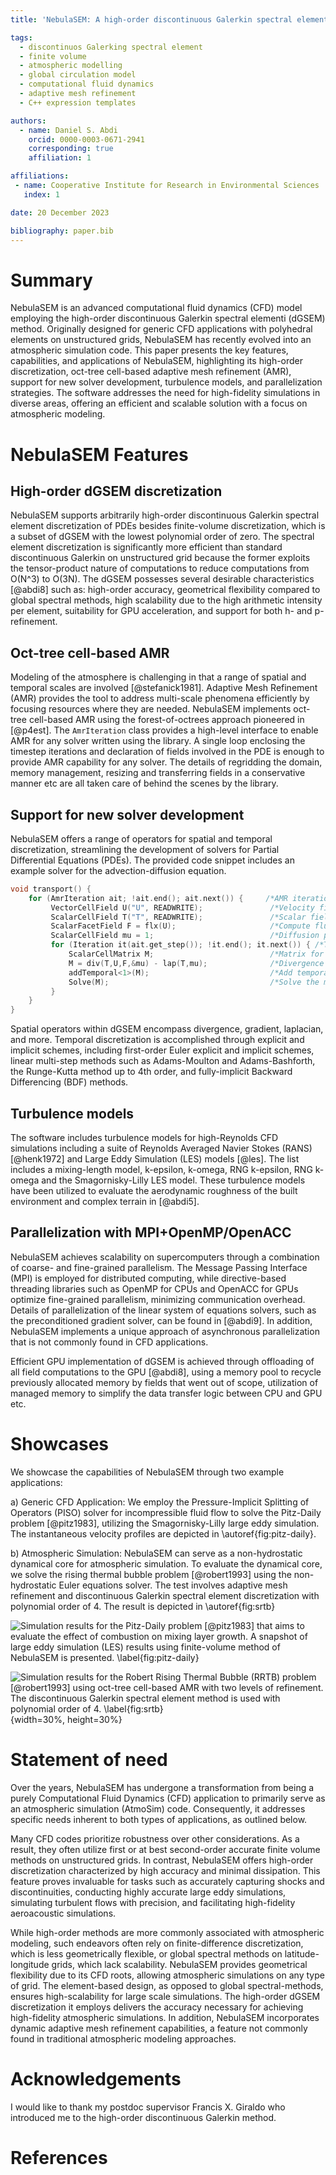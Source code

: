 ```yaml
---
title: 'NebulaSEM: A high-order discontinuous Galerkin spectral element code for atmospheric modeling'

tags:
  - discontinuos Galerking spectral element
  - finite volume
  - atmospheric modelling
  - global circulation model
  - computational fluid dynamics
  - adaptive mesh refinement
  - C++ expression templates

authors:
  - name: Daniel S. Abdi
    orcid: 0000-0003-0671-2941
    corresponding: true
    affiliation: 1

affiliations:
 - name: Cooperative Institute for Research in Environmental Sciences
   index: 1

date: 20 December 2023

bibliography: paper.bib
---
```


# Summary

NebulaSEM is an advanced computational fluid dynamics (CFD) model employing the high-order discontinuous Galerkin 
spectral elementi (dGSEM) method. Originally designed for generic CFD applications with polyhedral elements on unstructured grids, 
NebulaSEM has recently evolved into an atmospheric simulation code. This paper presents the key features, capabilities, 
and applications of NebulaSEM, highlighting its high-order discretization, oct-tree cell-based adaptive mesh refinement (AMR), 
support for new solver development, turbulence models, and parallelization strategies. The software addresses the need for 
high-fidelity simulations in diverse areas, offering an efficient and scalable solution with a focus on atmospheric modeling.


# NebulaSEM Features

## High-order dGSEM discretization
NebulaSEM supports arbitrarily high-order discontinuous Galerkin spectral element discretization of PDEs besides
finite-volume discretization, which is a subset of dGSEM with the lowest polynomial order of zero. The spectral element discretization
is significantly more efficient than standard discontinuous Galerkin on unstructured grid because the former exploits the tensor-product nature of
computations to reduce computations from O(N^3) to O(3N). The dGSEM possesses several desirable characteristics [@abdi8] 
such as: high-order accuracy, geometrical flexibility compared to global spectral methods, high scalability due to 
the high arithmetic intensity per element, suitability for GPU acceleration, and support for both h- and p- refinement.

## Oct-tree cell-based AMR
Modeling of the atmosphere is challenging in that a range of spatial and temporal scales are involved [@stefanick1981].
Adaptive Mesh Refinement (AMR) provides the tool to address multi-scale phenomena efficiently by focusing resources
where they are needed. NebulaSEM implements oct-tree cell-based AMR using the forest-of-octrees approach pioneered in [@p4est].
The `AmrIteration` class provides a high-level interface to enable AMR for any solver written using the library.
A single loop enclosing the timestep iterations and declaration of fields involved in the PDE is enough to provide AMR 
capability for any solver. The details of regridding the domain, memory management, resizing and transferring fields in 
a conservative manner etc are all taken care of behind the scenes by the library.

## Support for new solver development
NebulaSEM offers a range of operators for spatial and temporal discretization, streamlining the development of 
solvers for Partial Differential Equations (PDEs). The provided code snippet includes an example solver for 
the advection-diffusion equation.

```C++
void transport() {
    for (AmrIteration ait; !ait.end(); ait.next()) {     /*AMR iteration object (ait) and loop*/
         VectorCellField U("U", READWRITE);               /*Velocity field defined over the grid*/
         ScalarCellField T("T", READWRITE);               /*Scalar field*/
         ScalarFacetField F = flx(U);                     /*Compute flux field*/
         ScalarCellField mu = 1;                          /*Diffusion parameter*/
         for (Iteration it(ait.get_step()); !it.end(); it.next()) { /*Time loop with support for deferred correction */
             ScalarCellMatrix M;                          /*Matrix for the PDE discretization*/
             M = div(T,U,F,&mu) - lap(T,mu);              /*Divergence & Laplacian terms*/
             addTemporal<1>(M);                           /*Add temporal derivative*/
             Solve(M);                                    /*Solve the matrix */
         }
    }
}
```

Spatial operators within dGSEM encompass divergence, gradient, laplacian, and more. Temporal discretization is 
accomplished through explicit and implicit schemes, including first-order Euler explicit and implicit schemes, 
linear multi-step methods such as Adams-Moulton and Adams-Bashforth, the Runge-Kutta method up to 4th order, 
and fully-implicit Backward Differencing (BDF) methods.

## Turbulence models
The software includes turbulence models for high-Reynolds CFD simulations including a suite of Reynolds Averaged Navier Stokes (RANS) 
[@henk1972] and Large Eddy Simulation (LES) models [@les]. The list includes a mixing-length model, k-epsilon, k-omega, RNG k-epsilon, RNG k-omega
and the Smagornisky-Lilly LES model. These turbulence models have been utilized to evaluate the aerodynamic roughness of the 
built environment and complex terrain in [@abdi5].

## Parallelization with MPI+OpenMP/OpenACC
NebulaSEM achieves scalability on supercomputers through a combination of coarse- and fine-grained parallelism. 
The Message Passing Interface (MPI) is employed for distributed computing, while directive-based threading libraries 
such as OpenMP for CPUs and OpenACC for GPUs optimize fine-grained parallelism, minimizing communication overhead.
Details of parallelization of the linear system of equations solvers, such as the preconditioned gradient solver, 
can be found in [@abdi9]. In addition, NebulaSEM implements a unique approach of asynchronous parallelization that is
not commonly found in CFD applications.

Efficient GPU implementation of dGSEM is achieved through offloading of all field computations to the GPU [@abdi8], 
using a memory pool to recycle previously allocated memory by fields that went out of scope, utilization of
managed memory to simplify the data transfer logic between CPU and GPU etc.

# Showcases
We showcase the capabilities of NebulaSEM through two example applications:

a) Generic CFD Application:
We employ the Pressure-Implicit Splitting of Operators (PISO) solver for incompressible fluid flow to solve the 
Pitz-Daily problem [@pitz1983], utilizing the Smagornisky-Lilly large eddy simulation. The instantaneous velocity 
profiles are depicted in \autoref{fig:pitz-daily}.

b) Atmospheric Simulation:
NebulaSEM can serve as a non-hydrostatic dynamical core for atmospheric simulation.
To evaluate the dynamical core, we solve the rising thermal bubble problem [@robert1993] using the non-hydrostatic 
Euler equations solver. The test involves adaptive mesh refinement and discontinuous Galerkin spectral element 
discretization with polynomial order of 4. The result is depicted in \autoref{fig:srtb}

![Simulation results for the Pitz-Daily problem [@pitz1983] that aims to evaluate the effect of combustion
on mixing layer growth. A snapshot of large eddy simulation (LES) results using finite-volume method of NebulaSEM is presented.
\label{fig:pitz-daily}](pitz-daily.png)

![Simulation results for the Robert Rising Thermal Bubble (RRTB) problem [@robert1993] using oct-tree cell-based AMR
with two levels of refinement. The discontinuous Galerkin spectral element method is used with polynomial order of 4.
\label{fig:srtb}](srtb-amr.png){width=30%, height=30%}

# Statement of need

Over the years, NebulaSEM has undergone a transformation from being a purely Computational Fluid Dynamics (CFD) application 
to primarily serve as an atmospheric simulation (AtmoSim) code. Consequently, it addresses specific needs inherent to both types of
applications, as outlined below.

Many CFD codes prioritize robustness over other considerations. As a result, they often utilize first or at best second-order accurate 
finite volume methods on unstructured grids. In contrast, NebulaSEM offers high-order discretization characterized 
by high accuracy and minimal dissipation. This feature proves invaluable for tasks such as accurately capturing shocks and
discontinuities, conducting highly accurate large eddy simulations, simulating turbulent flows with precision, and 
facilitating high-fidelity aeroacoustic simulations.

While high-order methods are more commonly associated with atmospheric modeling, such endeavors often rely on
finite-difference discretization, which is less geometrically flexible, or global spectral methods on latitude-longitude grids, 
which lack scalability. NebulaSEM provides geometrical flexibility due to its CFD roots, allowing atmospheric simulations on any type of grid.
The element-based design, as opposed to global spectral-methods, ensures high-scalability for large scale simulations.
The high-order dGSEM discretization it employs delivers the accuracy necessary for achieving high-fidelity atmospheric simulations. 
In addition, NebulaSEM incorporates dynamic adaptive mesh refinement capabilities, a feature not commonly found in traditional atmospheric modeling approaches.


# Acknowledgements

I would like to thank my postdoc supervisor Francis X. Giraldo who introduced me to the high-order discontinuous Galerkin method.

# References

